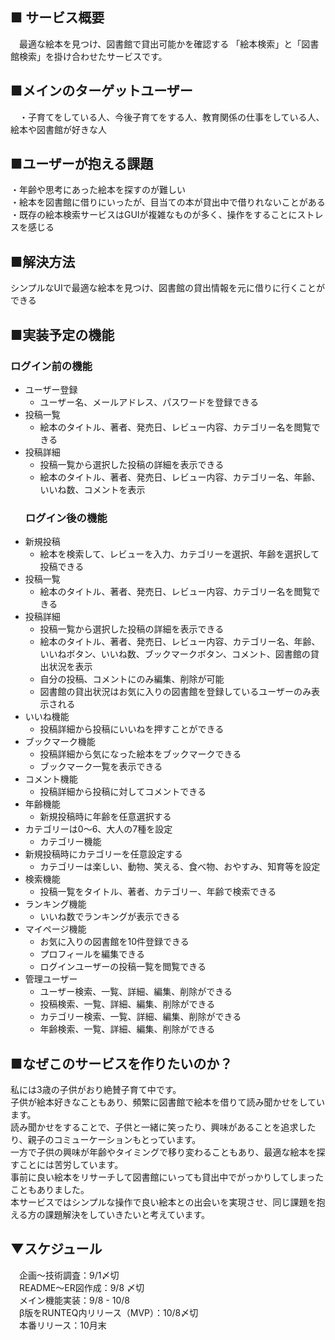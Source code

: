   ## ■ サービス概要
　最適な絵本を見つけ、図書館で貸出可能かを確認する
「絵本検索」と「図書館検索」を掛け合わせたサービスです。
  ## ■メインのターゲットユーザー
　・子育てをしている人、今後子育てをする人、教育関係の仕事をしている人、絵本や図書館が好きな人
  ## ■ユーザーが抱える課題
  ・年齢や思考にあった絵本を探すのが難しい  
  ・絵本を図書館に借りにいったが、目当ての本が貸出中で借りれないことがある  
  ・既存の絵本検索サービスはGUIが複雑なものが多く、操作をすることにストレスを感じる  
  ## ■解決方法
  シンプルなUIで最適な絵本を見つけ、図書館の貸出情報を元に借りに行くことができる　
  ## ■実装予定の機能
  ### ログイン前の機能
- ユーザー登録  
  - ユーザー名、メールアドレス、パスワードを登録できる  
- 投稿一覧  
  - 絵本のタイトル、著者、発売日、レビュー内容、カテゴリー名を閲覧できる
- 投稿詳細  
  - 投稿一覧から選択した投稿の詳細を表示できる  
  - 絵本のタイトル、著者、発売日、レビュー内容、カテゴリー名、年齢、いいね数、コメントを表示  
  ### ログイン後の機能
- 新規投稿  
  - 絵本を検索して、レビューを入力、カテゴリーを選択、年齢を選択して投稿できる  
- 投稿一覧  
  - 絵本のタイトル、著者、発売日、レビュー内容、カテゴリー名を閲覧できる  
- 投稿詳細  
  - 投稿一覧から選択した投稿の詳細を表示できる  
  - 絵本のタイトル、著者、発売日、レビュー内容、カテゴリー名、年齢、いいねボタン、いいね数、ブックマークボタン、コメント、図書館の貸出状況を表示  
  - 自分の投稿、コメントにのみ編集、削除が可能  
  - 図書館の貸出状況はお気に入りの図書館を登録しているユーザーのみ表示される  
- いいね機能  
  - 投稿詳細から投稿にいいねを押すことができる  
- ブックマーク機能  
  - 投稿詳細から気になった絵本をブックマークできる  
  - ブックマーク一覧を表示できる  
- コメント機能  
  - 投稿詳細から投稿に対してコメントできる  
- 年齢機能  
  - 新規投稿時に年齢を任意選択する  
- カテゴリーは0〜6、大人の7種を設定  
  - カテゴリー機能  
- 新規投稿時にカテゴリーを任意設定する  
  - カテゴリーは楽しい、動物、笑える、食べ物、おやすみ、知育等を設定  
- 検索機能  
  - 投稿一覧をタイトル、著者、カテゴリー、年齢で検索できる  
- ランキング機能  
  - いいね数でランキングが表示できる   
- マイページ機能  
  - お気に入りの図書館を10件登録できる  
  - プロフィールを編集できる  
  - ログインユーザーの投稿一覧を閲覧できる  
- 管理ユーザー   
  - ユーザー検索、一覧、詳細、編集、削除ができる  
  - 投稿検索、一覧、詳細、編集、削除ができる  
  - カテゴリー検索、一覧、詳細、編集、削除ができる  
  - 年齢検索、一覧、詳細、編集、削除ができる
## ■なぜこのサービスを作りたいのか？
私には3歳の子供がおり絶賛子育て中です。  
子供が絵本好きなこともあり、頻繁に図書館で絵本を借りて読み聞かせをしています。  
読み聞かせをすることで、子供と一緒に笑ったり、興味があることを追求したり、親子のコミューケーションもとっています。  
一方で子供の興味が年齢やタイミングで移り変わることもあり、最適な絵本を探すことには苦労しています。  
事前に良い絵本をリサーチして図書館にいっても貸出中でがっかりしてしまったこともありました。  
本サービスではシンプルな操作で良い絵本との出会いを実現させ、同じ課題を抱える方の課題解決をしていきたいと考えています。  

  ## ▼スケジュール
　企画〜技術調査：9/1〆切  
　README〜ER図作成：9/8 〆切  
　メイン機能実装：9/8 - 10/8  
　β版をRUNTEQ内リリース（MVP）：10/8〆切  
　本番リリース：10月末  